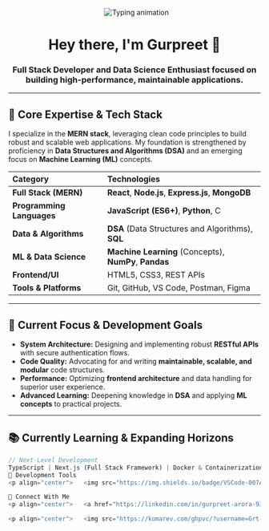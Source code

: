 <p align="center">
  <img src="https://readme-typing-svg.demolab.com?font=Fira+Code&pause=1000&color=00F7FF&center=true&vCenter=true&width=600&lines=Full+Stack+Developer+%7C+MERN+Stack+Specialist;Data-Driven+Problem+Solver+%7C+DSA+%26+ML+Enthusiast;Crafting+Scalable+Solutions+%7C+Elegant+UI%2FUX" alt="Typing animation" />
</p>

<h1 align="center">Hey there, I'm Gurpreet 👋</h1>
<h3 align="center">Full Stack Developer and Data Science Enthusiast focused on building high-performance, maintainable applications.</h3>

---

## 🚀 Core Expertise & Tech Stack

I specialize in the **MERN stack**, leveraging clean code principles to build robust and scalable web applications. My foundation is strengthened by proficiency in **Data Structures and Algorithms (DSA)** and an emerging focus on **Machine Learning (ML)** concepts.

| Category | Technologies |
| :--- | :--- |
| **Full Stack (MERN)** | **React**, **Node.js**, **Express.js**, **MongoDB** |
| **Programming Languages** | **JavaScript (ES6+)**, **Python**, C |
| **Data & Algorithms** | **DSA** (Data Structures and Algorithms), **SQL** |
| **ML & Data Science** | **Machine Learning** (Concepts), **NumPy**, **Pandas** |
| **Frontend/UI** | HTML5, CSS3, REST APIs |
| **Tools & Platforms** | Git, GitHub, VS Code, Postman, Figma |

---

## 🎯 Current Focus & Development Goals

* **System Architecture:** Designing and implementing robust **RESTful APIs** with secure authentication flows.
* **Code Quality:** Advocating for and writing **maintainable, scalable, and modular** code structures.
* **Performance:** Optimizing **frontend architecture** and data handling for superior user experience.
* **Advanced Learning:** Deepening knowledge in **DSA** and applying **ML concepts** to practical projects.

---

## 📚 Currently Learning & Expanding Horizons

```ts
// Next-Level Development
TypeScript | Next.js (Full Stack Framework) | Docker & Containerization
🧰 Development Tools
<p align="center">   <img src="https://img.shields.io/badge/VSCode-007ACC?style=for-the-badge&logo=visualstudiocode&logoColor=white"/>   <img src="https://img.shields.io/badge/Postman-FF6C37?style=for-the-badge&logo=postman&logoColor=white"/>   <img src="https://img.shields.io/badge/Figma-F24E1E?style=for-the-badge&logo=figma&logoColor=white"/>   <img src="https://img.shields.io/badge/Git-F05032?style=for-the-badge&logo=git&logoColor=white"/>   <img src="https://img.shields.io/badge/GitHub-181717?style=for-the-badge&logo=github&logoColor=white"/> </p>

🤝 Connect With Me
<p align="center">   <a href="https://linkedin.com/in/gurpreet-arora-938328343" target="_blank">     <img src="https://img.shields.io/badge/LinkedIn-%230A66C2?style=for-the-badge&logo=linkedin&logoColor=white" />   </a>   <a href="mailto:24cs3022@rgipt.ac.in" target="_blank">     <img src="https://img.shields.io/badge/Gmail-D14836?style=for-the-badge&logo=gmail&logoColor=white" />   </a>   <a href="https://github.com/Grt-404" target="_blank">     <img src="https://img.shields.io/badge/GitHub-181717?style=for-the-badge&logo=github&logoColor=white" />   </a> </p>

<p align="center">   <img src="https://komarev.com/ghpvc/?username=Grt-404&style=flat-square&color=blue" alt="Profile views"/> </p>
